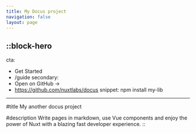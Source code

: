 ```yaml
---
title: My Docus project
navigation: false
layout: page
---
```


::block-hero
---
cta:
  - Get Started
  - /guide
secondary:
  - Open on GitHub →
  - https://github.com/nuxtlabs/docus
snippet: npm install my-lib
---

#title
My another docus project

#description
Write pages in markdown, use Vue components and enjoy the power of Nuxt with a blazing fast developer experience.
::

